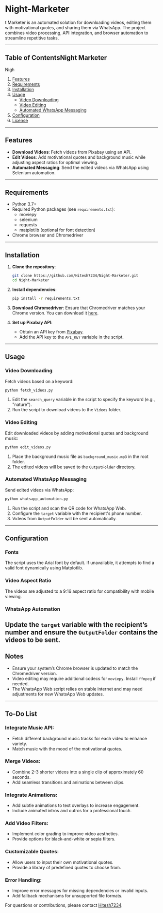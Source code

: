 # Night-Marketer
t Marketer is an automated solution for downloading videos, editing them with motivational quotes, and sharing them via WhatsApp. The project combines video processing, API integration, and browser automation to streamline repetitive tasks.

---

## Table of ContentsNight Marketer

Nigh

1. [Features](#features)
2. [Requirements](#requirements)
3. [Installation](#installation)
4. [Usage](#usage)
   - [Video Downloading](#video-downloading)
   - [Video Editing](#video-editing)
   - [Automated WhatsApp Messaging](#automated-whatsapp-messaging)
5. [Configuration](#configuration)
6. [License](#license)

---

## Features

- **Download Videos**: Fetch videos from Pixabay using an API.
- **Edit Videos**: Add motivational quotes and background music while adjusting aspect ratios for optimal viewing.
- **Automated Messaging**: Send the edited videos via WhatsApp using Selenium automation.

---

## Requirements

- Python 3.7+
- Required Python packages (see `requirements.txt`):
  - moviepy
  - selenium
  - requests
  - matplotlib (optional for font detection)
- Chrome browser and Chromedriver

---

## Installation

1. **Clone the repository**:

   ```bash
   git clone https://github.com/Hitesh7234/Night-Marketer.git
   cd Night-Marketer
   ```

2. **Install dependencies**:

   ```bash
   pip install -r requirements.txt
   ```

3. **Download Chromedriver**:
   Ensure that Chromedriver matches your Chrome version. You can download it [here](https://chromedriver.chromium.org/downloads).

4. **Set up Pixabay API**:

   - Obtain an API key from [Pixabay](https://pixabay.com/api/docs/).
   - Add the API key to the `API_KEY` variable in the script.

---

## Usage

### Video Downloading

Fetch videos based on a keyword:

```bash
python fetch_videos.py
```

1. Edit the `search_query` variable in the script to specify the keyword (e.g., "nature").
2. Run the script to download videos to the `Videos` folder.

### Video Editing

Edit downloaded videos by adding motivational quotes and background music:

```bash
python edit_videos.py
```

1. Place the background music file as `background_music.mp3` in the root folder.
2. The edited videos will be saved to the `OutputFolder` directory.

### Automated WhatsApp Messaging

Send edited videos via WhatsApp:

```bash
python whatsapp_automation.py
```

1. Run the script and scan the QR code for WhatsApp Web.
2. Configure the `target` variable with the recipient's phone number.
3. Videos from `OutputFolder` will be sent automatically.

---

## Configuration

### Fonts

The script uses the Arial font by default. If unavailable, it attempts to find a valid font dynamically using Matplotlib.

### Video Aspect Ratio

The videos are adjusted to a 9:16 aspect ratio for compatibility with mobile viewing.

### WhatsApp Automation

Update the `target` variable with the recipient’s number and ensure the `OutputFolder` contains the videos to be sent.
---

## Notes

- Ensure your system’s Chrome browser is updated to match the Chromedriver version.
- Video editing may require additional codecs for `moviepy`. Install `ffmpeg` if needed.
- The WhatsApp Web script relies on stable internet and may need adjustments for new WhatsApp Web updates.

---
## To-Do List

### Integrate Music API:
- Fetch different background music tracks for each video to enhance variety.
- Match music with the mood of the motivational quotes.

### Merge Videos:
- Combine 2-3 shorter videos into a single clip of approximately 60 seconds.
- Add seamless transitions and animations between clips.

### Integrate Animations:
- Add subtle animations to text overlays to increase engagement.
- Include animated intros and outros for a professional touch.

### Add Video Filters:
- Implement color grading to improve video aesthetics.
- Provide options for black-and-white or sepia filters.

### Customizable Quotes:
- Allow users to input their own motivational quotes.
- Provide a library of predefined quotes to choose from.

### Error Handling:
- Improve error messages for missing dependencies or invalid inputs.
- Add fallback mechanisms for unsupported file formats.


For questions or contributions, please contact [Hitesh7234](https://github.com/Hitesh7234).

